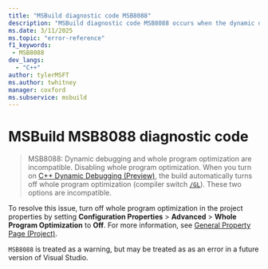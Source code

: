 ```yaml
---
title: "MSBuild diagnostic code MSB8088"
description: "MSBuild diagnostic code MSB8088 occurs when the dynamic debugging global property on then it automatically turns whole program optimization off."
ms.date: 3/11/2025
ms.topic: "error-reference"
f1_keywords:
 - MSB8088
dev_langs:
  - "C++"
author: tylerMSFT
ms.author: twhitney
manager: coxford
ms.subservice: msbuild
---
```

# MSBuild MSB8088 diagnostic code

> MSB8088: Dynamic debugging and whole program optimization are incompatible. Disabling whole program optimization.
When you turn on [C++ Dynamic Debugging (Preview)](/visualstudio/debugger/cpp-dynamic-debugging), the build automatically turns off whole program optimization (compiler switch [`/GL`](/cpp/build/reference/gl-whole-program-optimization)). These two options are incompatible.

To resolve this issue, turn off whole program optimization in the project properties by setting **Configuration Properties** > **Advanced** > **Whole Program Optimization** to **Off**. For more information, see [General Property Page (Project)](/cpp/build/reference/general-property-page-project).

`MSB8088` is treated as a warning, but may be treated as as an error in a future version of Visual Studio.
